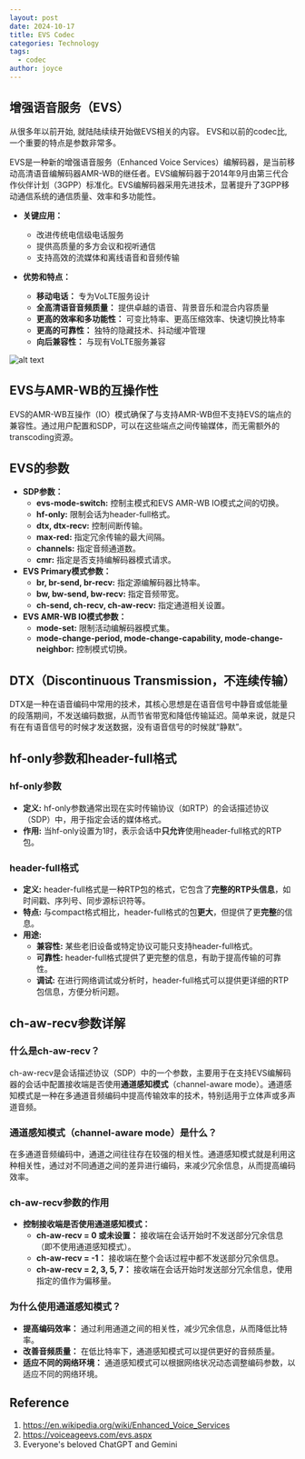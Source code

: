 ```yaml
---
layout: post
date: 2024-10-17
title: EVS Codec
categories: Technology
tags:
  - codec
author: joyce
---
```

## 增强语音服务（EVS）

从很多年以前开始, 就陆陆续续开始做EVS相关的内容。
EVS和以前的codec比, 一个重要的特点是参数非常多。

EVS是一种新的增强语音服务（Enhanced Voice Services）编解码器，是当前移动高清语音编解码器AMR-WB的继任者。EVS编解码器于2014年9月由第三代合作伙伴计划（3GPP）标准化。EVS编解码器采用先进技术，显著提升了3GPP移动通信系统的通信质量、效率和多功能性。

* **关键应用：**
    * 改进传统电信级电话服务
    * 提供高质量的多方会议和视听通信
    * 支持高效的流媒体和离线语音和音频传输

* **优势和特点：**
    * **移动电话：** 专为VoLTE服务设计
    * **全高清语音音频质量：** 提供卓越的语音、背景音乐和混合内容质量
    * **更高的效率和多功能性：** 可变比特率、更高压缩效率、快速切换比特率
    * **更高的可靠性：** 独特的隐藏技术、抖动缓冲管理
    * **向后兼容性：** 与现有VoLTE服务兼容

![alt text](https://voiceageevs.com/images/EVS.png)


## EVS与AMR-WB的互操作性

EVS的AMR-WB互操作（IO）模式确保了与支持AMR-WB但不支持EVS的端点的兼容性。通过用户配置和SDP，可以在这些端点之间传输媒体，而无需额外的transcoding资源。

## EVS的参数
* **SDP参数：**
    * **evs-mode-switch:** 控制主模式和EVS AMR-WB IO模式之间的切换。
    * **hf-only:** 限制会话为header-full格式。
    * **dtx, dtx-recv:** 控制间断传输。
    * **max-red:** 指定冗余传输的最大间隔。
    * **channels:** 指定音频通道数。
    * **cmr:** 指定是否支持编解码器模式请求。
* **EVS Primary模式参数：**
    * **br, br-send, br-recv:** 指定源编解码器比特率。
    * **bw, bw-send, bw-recv:** 指定音频带宽。
    * **ch-send, ch-recv, ch-aw-recv:** 指定通道相关设置。
* **EVS AMR-WB IO模式参数：**
    * **mode-set:** 限制活动编解码器模式集。
    * **mode-change-period, mode-change-capability, mode-change-neighbor:** 控制模式切换。


## DTX（Discontinuous Transmission，不连续传输）

DTX是一种在语音编码中常用的技术，其核心思想是在语音信号中静音或低能量的段落期间，不发送编码数据，从而节省带宽和降低传输延迟。简单来说，就是只有在有语音信号的时候才发送数据，没有语音信号的时候就“静默”。


## hf-only参数和header-full格式

### hf-only参数
* **定义:** hf-only参数通常出现在实时传输协议（如RTP）的会话描述协议（SDP）中，用于指定会话的媒体格式。
* **作用:** 当hf-only设置为1时，表示会话中**只允许**使用header-full格式的RTP包。

### header-full格式
* **定义:** header-full格式是一种RTP包的格式，它包含了**完整的RTP头信息**，如时间戳、序列号、同步源标识符等。
* **特点:** 与compact格式相比，header-full格式的包**更大**，但提供了更**完整**的信息。
* **用途:** 
    * **兼容性:** 某些老旧设备或特定协议可能只支持header-full格式。
    * **可靠性:** header-full格式提供了更完整的信息，有助于提高传输的可靠性。
    * **调试:** 在进行网络调试或分析时，header-full格式可以提供更详细的RTP包信息，方便分析问题。


## ch-aw-recv参数详解

### 什么是ch-aw-recv？
ch-aw-recv是会话描述协议（SDP）中的一个参数，主要用于在支持EVS编解码器的会话中配置接收端是否使用**通道感知模式**（channel-aware mode）。通道感知模式是一种在多通道音频编码中提高传输效率的技术，特别适用于立体声或多声道音频。

### 通道感知模式（channel-aware mode）是什么？
在多通道音频编码中，通道之间往往存在较强的相关性。通道感知模式就是利用这种相关性，通过对不同通道之间的差异进行编码，来减少冗余信息，从而提高编码效率。

### ch-aw-recv参数的作用
* **控制接收端是否使用通道感知模式：**
  * **ch-aw-recv = 0 或未设置：** 接收端在会话开始时不发送部分冗余信息（即不使用通道感知模式）。
  * **ch-aw-recv = -1：** 接收端在整个会话过程中都不发送部分冗余信息。
  * **ch-aw-recv = 2, 3, 5, 7：** 接收端在会话开始时发送部分冗余信息，使用指定的值作为偏移量。

### 为什么使用通道感知模式？
* **提高编码效率：** 通过利用通道之间的相关性，减少冗余信息，从而降低比特率。
* **改善音频质量：** 在低比特率下，通道感知模式可以提供更好的音频质量。
* **适应不同的网络环境：** 通道感知模式可以根据网络状况动态调整编码参数，以适应不同的网络环境。




## Reference
1. https://en.wikipedia.org/wiki/Enhanced_Voice_Services
2. https://voiceageevs.com/evs.aspx
3. Everyone's beloved ChatGPT and Gemini